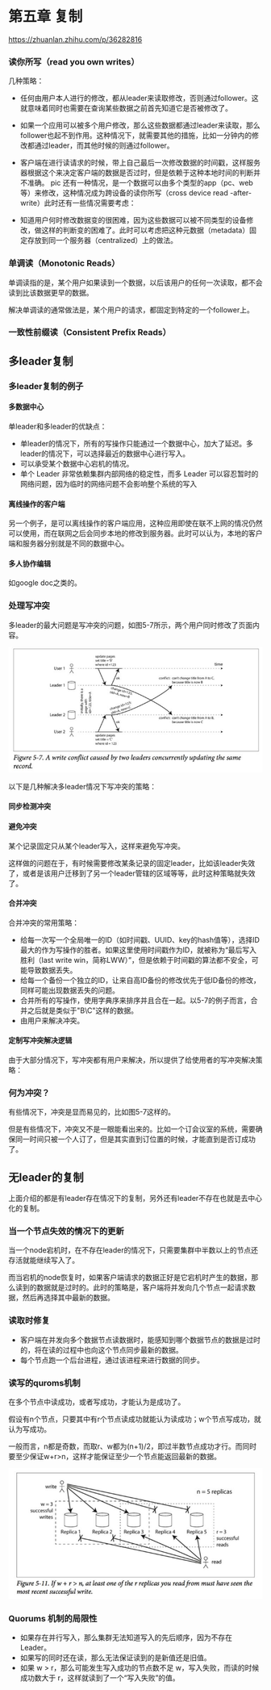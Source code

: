 # 第五章 复制
https://zhuanlan.zhihu.com/p/36282816

### 读你所写（read you own writes）
几种策略：

*   任何由用户本人进行的修改，都从leader来读取修改，否则通过follower。这就意味着同时也需要在查询某些数据之前首先知道它是否被修改了。
*   如果一个应用可以被多个用户修改，那么这些数据都通过leader来读取，那么follower也起不到作用。这种情况下，就需要其他的措施，比如一分钟内的修改都通过leader，而其他时候的则通过follower。
*   客户端在进行读请求的时候，带上自己最后一次修改数据的时间戳，这样服务器根据这个来决定客户端的数据是否过时，但是依赖于这种本地时间的判断并不准确。
pic
还有一种情况，是一个数据可以由多个类型的app（pc、web等）来修改，这种情况成为跨设备的读你所写（cross device read -after-write）此时还有一些情况需要考虑：

*   知道用户何时修改数据变的很困难，因为这些数据可以被不同类型的设备修改，做这样的判断变的困难了。此时可以考虑把这种元数据（metadata）固定存放到同一个服务器（centralized）上的做法。

### 单调读（Monotonic Reads）
单调读指的是，某个用户如果读到一个数据，以后该用户的任何一次读取，都不会读到比该数据更早的数据。

解决单调读的通常做法是，某个用户的请求，都固定到特定的一个follower上。

### 一致性前缀读（Consistent Prefix Reads）

## 多leader复制

### 多leader复制的例子

#### 多数据中心

单leader和多leader的优缺点：

*   单leader的情况下，所有的写操作只能通过一个数据中心，加大了延迟。多leader的情况下，可以选择最近的数据中心进行写入。
*   可以承受某个数据中心宕机的情况。
*   单个 Leader 非常依赖集群内部网络的稳定性，而多 Leader 可以容忍暂时的网络问题，因为临时的网络问题不会影响整个系统的写入

#### 离线操作的客户端
另一个例子，是可以离线操作的客户端应用，这种应用即使在联不上网的情况仍然可以使用，而在联网之后会同步本地的修改到服务器。此时可以认为，本地的客户端和服务器分别就是不同的数据中心。

#### 多人协作编辑
如google doc之类的。


### 处理写冲突
多leader的最大问题是写冲突的问题，如图5-7所示，两个用户同时修改了页面内容。

![5-7](./pic/5-7.jpg)

以下是几种解决多leader情况下写冲突的策略：

#### 同步检测冲突

#### 避免冲突
某个记录固定只从某个leader写入，这样来避免写冲突。

这样做的问题在于，有时候需要修改某条记录的固定leader，比如该leader失效了，或者是该用户迁移到了另一个leader管辖的区域等等，此时这种策略就失效了。

#### 合并冲突
合并冲突的常用策略：

*   给每一次写一个全局唯一的ID（如时间戳、UUID、key的hash值等），选择ID最大的作为写操作的胜者。如果这里使用时间戳作为ID，就被称为“最后写入胜利（last write win，简称LWW）”，但是依赖于时间戳的算法都不安全，可能导致数据丢失。
*   给每一个备份一个独立的ID，让来自高ID备份的修改优先于低ID备份的修改，同样可能出现数据丢失的问题。
*   合并所有的写操作，使用字典序来排序并且合在一起。以5-7的例子而言，合并之后就是类似于"B\C"这样的数据。
*   由用户来解决冲突。

#### 定制写冲突解决逻辑
由于大部分情况下，写冲突都有用户来解决，所以提供了给使用者的写冲突解决策略：

### 何为冲突？
有些情况下，冲突是显而易见的，比如图5-7这样的。

但是有些情况下，冲突又不是一眼能看出来的。比如一个订会议室的系统，需要确保同一时间只被一个人订了，但是其实直到订位置的时候，才能直到是否订成功了。

## 无leader的复制
上面介绍的都是有leader存在情况下的复制，另外还有leader不存在也就是去中心化的复制。

### 当一个节点失效的情况下的更新
当一个node宕机时，在不存在leader的情况下，只需要集群中半数以上的节点还存活就能继续写入了。

而当宕机的node恢复时，如果客户端请求的数据正好是它宕机时产生的数据，那么读到的数据就是过时的。此时的策略是，客户端将并发向几个节点一起请求数据，然后再选择其中最新的数据。

### 读取时修复

*   客户端在并发向多个数据节点读数据时，能感知到哪个数据节点的数据是过时的，将在读的过程中也向这个节点同步最新的数据。
*   每个节点跑一个后台进程，通过该进程来进行数据的同步。

### 读写的quroms机制
在多个节点中读成功，或者写成功，才能认为是成功了。

假设有n个节点，只要其中有r个节点读成功就能认为读成功；w个节点写成功，就认为写成功。

一般而言，n都是奇数，而取r、w都为(n+1)/2，即过半数节点成功才行。而同时要至少保证w+r>n，这样才能保证至少一个节点能返回最新的数据。

![5-11](./pic/5-11.jpg)

### Quorums 机制的局限性

*   如果存在并行写入，那么集群无法知道写入的先后顺序，因为不存在 Leader。
*   如果写的同时还在读，那么无法保证读到的是新值还是旧值。
*   如果 w > r，那么可能发生写入成功的节点数不足 w，写入失败，而读的时候成功数大于 r，这样就读到了一个“写入失败”的值。














